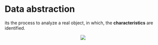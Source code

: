 # Data abstraction
its the process to analyze a real object, in which, the **characteristics** are identified.

<p align="center">
  <img width="" src="https://i.postimg.cc/DzsgdSJ1/abstraction.png">
</p>
